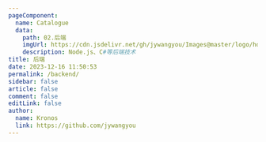 ```yaml
---
pageComponent:
  name: Catalogue
  data:
    path: 02.后端
    imgUrl: https://cdn.jsdelivr.net/gh/jywangyou/Images@master/logo/hd.2y91q4jiea00.webp
    description: Node.js、C#等后端技术
title: 后端
date: 2023-12-16 11:50:53
permalink: /backend/
sidebar: false
article: false
comment: false
editLink: false
author: 
  name: Kronos
  link: https://github.com/jywangyou
---
```

